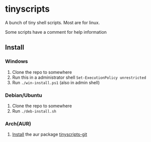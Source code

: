 # tinyscripts
A bunch of tiny shell scripts. Most are for linux.

Some scripts have a comment for help information

## Install
### Windows
1. Clone the repo to somewhere
2. Run this in a administrator shell ```Set-ExecutionPolicy unrestricted```
3. Run ```./win-install.ps1``` (also in admin shell)

### Debian/Ubuntu
1. Clone the repo to somewhere
2. Run ```./deb-install.sh```

### Arch(AUR)
1. [Install](https://wiki.archlinux.org/title/Arch_User_Repository#Installing_and_upgrading_packages) the aur package [tinyscripts-git](https://aur.archlinux.org/tinyscripts-git)
